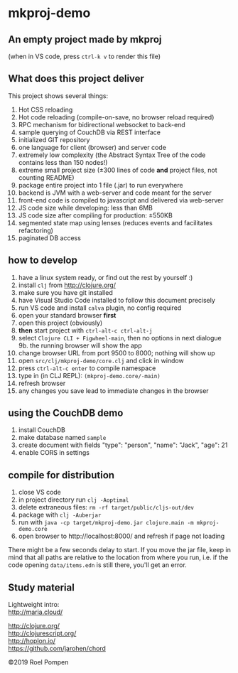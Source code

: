 # mkproj-demo

## An empty project made by mkproj

(when in VS code, press `ctrl-k v` to render this file)

## What does this project deliver

This project shows several things:

1. Hot CSS reloading
2. Hot code reloading (compile-on-save, no browser reload required)
3. RPC mechanism for bidirectional websocket to back-end
4. sample querying of CouchDB via REST interface
5. initialized GIT repository
6. one language for client (browser) and server code
7. extremely low complexity (the Abstract Syntax Tree of the code contains less than 150 nodes!)
8. extreme small project size (±300 lines of code **and** project files, not counting README)
9. package entire project into 1 file (.jar) to run everywhere
10. backend is JVM with a web-server and code meant for the server
11. front-end code is compiled to javascript and delivered via web-server
12. JS code size while developing: less than 6MB
13. JS code size after compiling for production: ±550KB
14. segmented state map using lenses (reduces events and facilitates refactoring)
15. paginated DB access

## how to develop

1. have a linux system ready, or find out the rest by yourself :)
2. install `clj` from http://clojure.org/
3. make sure you have git installed
4. have Visual Studio Code installed to follow this document precisely
5. run VS code and install `calva` plugin, no config required
6. open your standard browser **first**
7. open this project (obviously)
8. **then** start project with `ctrl-alt-c ctrl-alt-j`
9. select `Clojure CLI + Figwheel-main`, then no options in next dialogue  
9b. the running browser will show the app
10. change browser URL from port 9500 to 8000; nothing will show up
11. open `src/clj/mkproj-demo/core.clj` and click in window
12. press `ctrl-alt-c enter` to compile namespace
13. type in (in CLJ REPL): `(mkproj-demo.core/-main)`
14. refresh browser
15. any changes you save lead to immediate changes in the browser

## using the CouchDB demo

1. install CouchDB
2. make database named `sample`
3. create document with fields "type": "person", "name": "Jack", "age": 21
4. enable CORS in settings

## compile for distribution

1. close VS code
2. in project directory run `clj -Aoptimal`
3. delete extraneous files: `rm -rf target/public/cljs-out/dev`
4. package with `clj -Auberjar`
5. run with `java -cp target/mkproj-demo.jar clojure.main -m mkproj-demo.core`
6. open browser to http://localhost:8000/ and refresh if page not loading


There might be a few seconds delay to start.
If you move the jar file, keep in mind that all paths are relative to the location from where you run, i.e. if the code opening `data/items.edn` is still there, you'll get an error.

## Study material

Lightweight intro:  
http://maria.cloud/

http://clojure.org/  
http://clojurescript.org/  
http://hoplon.io/  
https://github.com/jarohen/chord  

©2019 Roel Pompen
